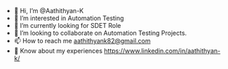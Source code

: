 - 👋 Hi, I’m @Aathithyan-K
- 🌱 I’m interested in Automation Testing
- 👀 I’m currently looking for SDET Role
- 💞️ I’m looking to collaborate on Automation Testing Projects.
- 📫 How to reach me aathithyank82@gmail.com
- 📄 Know about my experiences https://www.linkedin.com/in/aathithyan-k/



<!---
Aathithyan-K/Aathithyan-K is a ✨ special ✨ repository because its `README.md` (this file) appears on your GitHub profile.
You can click the Preview link to take a look at your changes.
--->
